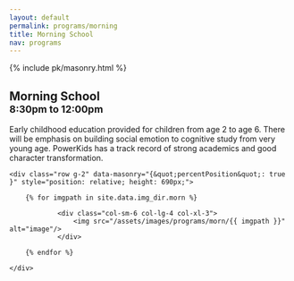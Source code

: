 ```yaml
---
layout: default
permalink: programs/morning
title: Morning School
nav: programs
---
```


{% include pk/masonry.html %}

<div class="container py-4 mb-2 col-xl-10">
    <div id="morning-desc">
        <h2 class="row row-cols-auto align-items-end mb-4 gx-4">
            <div class="col">
                <span class="display-5">
                    Morning School
                </span>
            </div>
            <div class="col my-auto">
                <small class="text-muted">
                    8:30pm to 12:00pm
                </small>
            </div>
        </h2>
        <p class="lead">
            Early childhood education provided for children from age 2 to age 6. There will be emphasis on building social emotion to cognitive study from very young age.  PowerKids has a track record of strong academics and good character transformation.
        </p>
    </div>

</div>

<div class="container-fluid container-md mb-4">

    <div class="row g-2" data-masonry="{&quot;percentPosition&quot;: true }" style="position: relative; height: 690px;">

        {% for imgpath in site.data.img_dir.morn %}

                <div class="col-sm-6 col-lg-4 col-xl-3">
                    <img src="/assets/images/programs/morn/{{ imgpath }}" alt="image"/>
                </div>

        {% endfor %}
       
    </div>

</div>